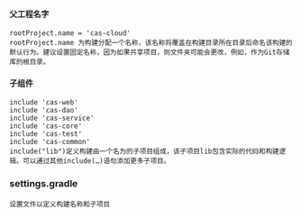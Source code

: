 #### 父工程名字
    rootProject.name = 'cas-cloud'
    rootProject.name 为构建分配一个名称，该名称将覆盖在构建目录所在目录后命名该构建的默认行为。建议设置固定名称，因为如果共享项目，则文件夹可能会更改，例如，作为Git存储库的根目录。

#### 子组件
    include 'cas-web'
    include 'cas-dao'
    include 'cas-service'
    include 'cas-core'
    include 'cas-test'
    include 'cas-common'
    include("lib")定义构建由一个名为的子项目组成，该子项目lib包含实际的代码和构建逻辑。可以通过其他include(…​)语句添加更多子项目。

### settings.gradle
    设置文件以定义构建名称和子项目

